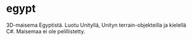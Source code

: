 # egypt
  
3D-maisema Egyptistä. Luotu Unityllä, Unityn terrain-objekteilla ja kielellä C#. Maisemaa ei ole pelillistetty.